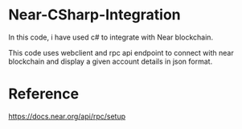 # Near-CSharp-Integration
In this code, i have used c# to integrate with Near blockchain.

This code uses webclient and rpc api endpoint to connect with near blockchain and display a given account details in json format.


# Reference
https://docs.near.org/api/rpc/setup
